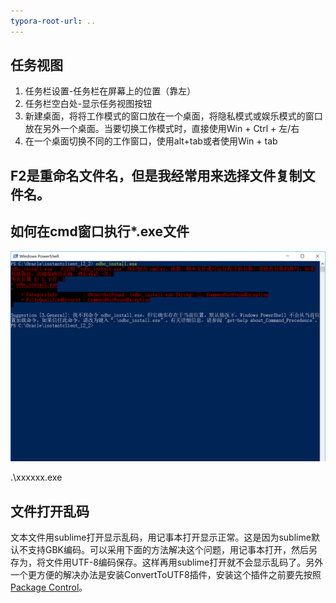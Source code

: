 ```yaml
---
typora-root-url: ..
---
```


## 任务视图

1. 任务栏设置-任务栏在屏幕上的位置（靠左）
2. 任务栏空白处-显示任务视图按钮
3. 新建桌面，将将工作模式的窗口放在一个桌面，将隐私模式或娱乐模式的窗口放在另外一个桌面。当要切换工作模式时，直接使用Win + Ctrl + 左/右
4. 在一个桌面切换不同的工作窗口，使用alt+tab或者使用Win + tab

## F2是重命名文件名，但是我经常用来选择文件复制文件名。

## 如何在cmd窗口执行*.exe文件

![69E3289A-08C4-4017-B37F-9298F4BEF654](/images/software/69E3289A-08C4-4017-B37F-9298F4BEF654.png)

.\xxxxxx.exe

## 文件打开乱码

文本文件用sublime打开显示乱码，用记事本打开显示正常。这是因为sublime默认不支持GBK编码。可以采用下面的方法解决这个问题，用记事本打开，然后另存为，将文件用UTF-8编码保存。这样再用sublime打开就不会显示乱码了。另外一个更方便的解决办法是安装ConvertToUTF8插件，安装这个插件之前要先按照[Package Control](<https://packagecontrol.io/installation>)。

